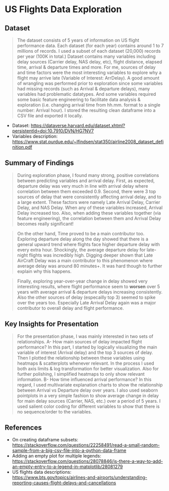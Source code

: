 # US Flights Data Exploration

## Dataset


>The dataset consists of 5 years of information on US flight performance data. Each dataset (for each year) contains around 1 to 7 millions of records. I used a subset of each dataset (20,000) records per year (100K in total.) Dataset contains many variables including delay sources (Carrier delay, NAS delay, etc), flight distance, elapsed time, arrival & departure times and more. For me, sources of delay and time factors were the most interesting variables to explore why a flight may arrive late (Variable of Interest: ArrDelay).
A good amount of wrangling was performed prior to exploration since some variables had missing records (such as Arrival & departure delays), many variables had problematic datatypes. And some variables required some basic feature engineering to facilitate data analysis & exploration (i.e. changing arrival time from hh.mm. format to a single number: Arrival hour). I stored the resulting clean dataframe into a CSV file and exported it locally.
- Dataset: https://dataverse.harvard.edu/dataset.xhtml?persistentId=doi:10.7910/DVN/HG7NV7
- Variables description: https://www.stat.purdue.edu/~lfindsen/stat350/airline2008_dataset_definition.pdf



## Summary of Findings


>During exploration phase, I found many strong, positive correlations between predicting variables and arrival delay. First, as expected, departure delay was very much in line with arrival delay where correlation between them exceeded 0.9. Second, there were 3 top sources of delay that were consistently affecting arrival delay, and to a large extent. These factors were namely Late Arrival Delay, Carrier Delay, and NAS Delay. When any of these variables increased, Arrival Delay increased too. Also, when adding these variables together (via feature engineering), the correlation between them and Arrival Delay becomes really significant! 

>On the other hand, Time proved to be a main contributor too. Exploring departure delay along the day showed that there is a general upward trend where flights face higher departure delay with every extra hour. Shockingly, the average departure delay for late-night flights was incredibly high. Digging deeper shown that Late AirCraft Delay was a main contributor to this phenomenon where average delay was around 80 minutes+. It was hard though to further explain why this happens. 

>Finally, exploring year-over-year change in delay showed very interesting results, where flight performance seem to **worsen** over 5 years with average arrival & departure delays increasing consistently. Also the other sources of delay (especailly top 3) seemed to spike over the years too. Especially Late Arrival Delay again was a major contributor to overall delay and flight performance.






## Key Insights for Presentation

> For the presentation phase, I was mainly interested in two sets of relationships. 
A- How main sources of delay impacted flight performance? In this part, I started by logically visualizing the main variable of interest (Arrival delay) and the top 3 sources of delay. Then I plotted the relationship between these variables using heatmaps & scatterplots whenever relevant.  In the process I used both axis limits & log transformation for better visualization. Also for further polishing, I simplified heatmaps to only show relevant information.
B- How time influenced arrival performance? In this regard, I used multivariate explanation charts to show the relationship between Arrival vs Departure delay over years. I also used seaborn pointplots in a very simple fashion to show  average change in delay for main delay sources (Carrier, NAS, etc.) over a period of 5 years. I used salient color coding for different variables to show that there is no sequence/order to the variables. 


## References
- On creating dataframe subsets:  
https://stackoverflow.com/questions/22258491/read-a-small-random-sample-from-a-big-csv-file-into-a-python-data-frame  
- Adding an empty plot for multiple legends:  
https://stackoverflow.com/questions/28078846/is-there-a-way-to-add-an-empty-entry-to-a-legend-in-matplotlib/28081279
- US flights data descriptions:  
https://www.bts.gov/topics/airlines-and-airports/understanding-reporting-causes-flight-delays-and-cancellations

